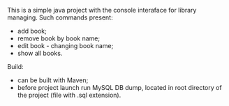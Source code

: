 This is a simple java project with the console interaface for library managing. Such commands present:
- add book;
- remove book by book name;
- edit book - changing book name;
- show all books.

Build:
* can be built with Maven;
* before project launch run MySQL DB dump, located in root directory of the project (file with .sql extension).
